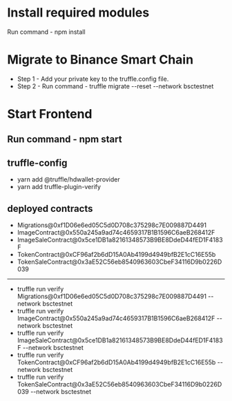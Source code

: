 # Install required modules

Run command - npm install

# Migrate to Binance Smart Chain

* Step 1 - Add your private key to the truffle.config file.
* Step 2 - Run command - truffle migrate --reset --network bsctestnet

# Start Frontend

Run command - npm start
---
## truffle-config 
* yarn add @truffle/hdwallet-provider
* yarn add truffle-plugin-verify

## deployed contracts

* Migrations@0xf1D06e6ed05C5d0D708c375298c7E009887D4491
* ImageContract@0x550a245a9ad74c4659317B1B1596C6aeB268412F
* ImageSaleContract@0x5ce1DB1a82161348573B9BE8DdeD44fED1F4183F
* TokenContract@0xCF96af2b6dD15A0Ab4199d4949bfB2E1cC16E55b
* TokenSaleContract@0x3aE52C56eb8540963603CbeF34116D9b0226D039
---
* truffle run verify Migrations@0xf1D06e6ed05C5d0D708c375298c7E009887D4491 --network bsctestnet
* truffle run verify ImageContract@0x550a245a9ad74c4659317B1B1596C6aeB268412F --network bsctestnet
* truffle run verify ImageSaleContract@0x5ce1DB1a82161348573B9BE8DdeD44fED1F4183F --network bsctestnet
* truffle run verify TokenContract@0xCF96af2b6dD15A0Ab4199d4949bfB2E1cC16E55b --network bsctestnet
* truffle run verify TokenSaleContract@0x3aE52C56eb8540963603CbeF34116D9b0226D039 --network bsctestnet
